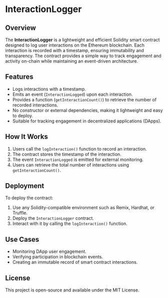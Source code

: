 # InteractionLogger

## Overview
The **InteractionLogger** is a lightweight and efficient Solidity smart contract designed to log user interactions on the Ethereum blockchain. Each interaction is recorded with a timestamp, ensuring immutability and transparency. The contract provides a simple way to track engagement and activity on-chain while maintaining an event-driven architecture.

## Features
- Logs interactions with a timestamp.
- Emits an event (`InteractionLogged`) upon each interaction.
- Provides a function (`getInteractionCount()`) to retrieve the number of recorded interactions.
- No constructor or external dependencies, making it lightweight and easy to deploy.
- Suitable for tracking engagement in decentralized applications (DApps).

## How It Works
1. Users call the `logInteraction()` function to record an interaction.
2. The contract stores the timestamp of the interaction.
3. The event `InteractionLogged` is emitted for external monitoring.
4. Users can retrieve the total number of interactions using `getInteractionCount()`.

## Deployment
To deploy the contract:
1. Use any Solidity-compatible environment such as Remix, Hardhat, or Truffle.
2. Deploy the `InteractionLogger` contract.
3. Interact with it by calling the `logInteraction()` function.

## Use Cases
- Monitoring DApp user engagement.
- Verifying participation in blockchain events.
- Creating an immutable record of smart contract interactions.

## License
This project is open-source and available under the MIT License.
